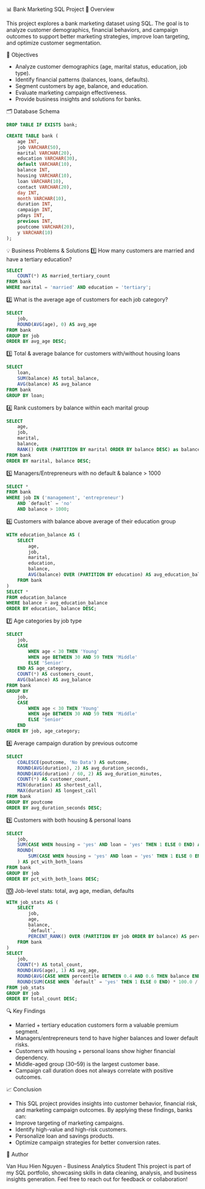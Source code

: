 📊 Bank Marketing SQL Project
📌 Overview

This project explores a bank marketing dataset using SQL. The goal is to analyze customer demographics, financial behaviors, and campaign outcomes to support better marketing strategies, improve loan targeting, and optimize customer segmentation.

🎯 Objectives

- Analyze customer demographics (age, marital status, education, job type).
- Identify financial patterns (balances, loans, defaults).
- Segment customers by age, balance, and education.
- Evaluate marketing campaign effectiveness.
- Provide business insights and solutions for banks.

🗂️ Database Schema
```sql
DROP TABLE IF EXISTS bank;

CREATE TABLE bank (
    age INT,
    job VARCHAR(50),
    marital VARCHAR(20),
    education VARCHAR(30),
    default VARCHAR(10),
    balance INT,
    housing VARCHAR(10),
    loan VARCHAR(10),
    contact VARCHAR(20),
    day INT,
    month VARCHAR(10),
    duration INT,
    campaign INT,
    pdays INT,
    previous INT,
    poutcome VARCHAR(20),
    y VARCHAR(10)
);
```

💡 Business Problems & Solutions
1️⃣ How many customers are married and have a tertiary education?
```sql
SELECT 
    COUNT(*) AS married_tertiary_count
FROM bank 
WHERE marital = 'married' AND education = 'tertiary';
```

2️⃣ What is the average age of customers for each job category?
```sql
SELECT
    job,
    ROUND(AVG(age), 0) AS avg_age 
FROM bank 
GROUP BY job
ORDER BY avg_age DESC;
```

3️⃣ Total & average balance for customers with/without housing loans
```sql
SELECT
    loan,
    SUM(balance) AS total_balance,
    AVG(balance) AS avg_balance
FROM bank
GROUP BY loan;
```

4️⃣ Rank customers by balance within each marital group
```sql
SELECT 
    age,
    job,
    marital,
    balance,
    RANK() OVER (PARTITION BY marital ORDER BY balance DESC) as balance_rank
FROM bank
ORDER BY marital, balance DESC;
```

5️⃣ Managers/Entrepreneurs with no default & balance > 1000
```sql
SELECT * 
FROM bank
WHERE job IN ('management', 'entrepreneur')
    AND `default` = 'no'
    AND balance > 1000;
```

6️⃣ Customers with balance above average of their education group
```sql
WITH education_balance AS (
    SELECT 
        age,
        job,
        marital,
        education,
        balance,
        AVG(balance) OVER (PARTITION BY education) AS avg_education_balance
    FROM bank
)
SELECT *
FROM education_balance 
WHERE balance > avg_education_balance
ORDER BY education, balance DESC;
```

7️⃣ Age categories by job type
```sql
SELECT 
    job,
    CASE 
        WHEN age < 30 THEN 'Young'
        WHEN age BETWEEN 30 AND 59 THEN 'Middle'
        ELSE 'Senior'
    END AS age_category,
    COUNT(*) AS customers_count,
    AVG(balance) AS avg_balance
FROM bank
GROUP BY 
    job,
    CASE 
        WHEN age < 30 THEN 'Young'
        WHEN age BETWEEN 30 AND 59 THEN 'Middle'
        ELSE 'Senior'
    END 
ORDER BY job, age_category;
```

8️⃣ Average campaign duration by previous outcome
```sql
SELECT 
    COALESCE(poutcome, 'No Data') AS outcome,
    ROUND(AVG(duration), 2) AS avg_duration_seconds,
    ROUND(AVG(duration) / 60, 2) AS avg_duration_minutes,
    COUNT(*) AS customer_count,
    MIN(duration) AS shortest_call,
    MAX(duration) AS longest_call
FROM bank
GROUP BY poutcome
ORDER BY avg_duration_seconds DESC;
```

9️⃣ Customers with both housing & personal loans
```sql
SELECT 
    job,
    SUM(CASE WHEN housing = 'yes' AND loan = 'yes' THEN 1 ELSE 0 END) AS both_loans_count,
    ROUND(
        SUM(CASE WHEN housing = 'yes' AND loan = 'yes' THEN 1 ELSE 0 END) * 100.0 / COUNT(*), 2
    ) AS pct_with_both_loans
FROM bank 
GROUP BY job
ORDER BY pct_with_both_loans DESC;
```

🔟 Job-level stats: total, avg age, median, defaults
```sql
WITH job_stats AS (
    SELECT 
        job,
        age,
        balance,
        `default`,
        PERCENT_RANK() OVER (PARTITION BY job ORDER BY balance) AS percentile
    FROM bank
)
SELECT 
    job,
    COUNT(*) AS total_count,
    ROUND(AVG(age), 1) AS avg_age,
    ROUND(AVG(CASE WHEN percentile BETWEEN 0.4 AND 0.6 THEN balance END), 2) AS median_balance,
    ROUND(SUM(CASE WHEN `default` = 'yes' THEN 1 ELSE 0 END) * 100.0 / COUNT(*), 2) AS pct_with_default
FROM job_stats
GROUP BY job
ORDER BY total_count DESC;
```

🔍 Key Findings

- Married + tertiary education customers form a valuable premium segment.
- Managers/entrepreneurs tend to have higher balances and lower default risks.
- Customers with housing + personal loans show higher financial dependency.
- Middle-aged group (30–59) is the largest customer base.
- Campaign call duration does not always correlate with positive outcomes.

📈 Conclusion

- This SQL project provides insights into customer behavior, financial risk, and marketing campaign outcomes.
By applying these findings, banks can:
- Improve targeting of marketing campaigns.
- Identify high-value and high-risk customers.
- Personalize loan and savings products.
- Optimize campaign strategies for better conversion rates.

👤 Author

Van Huu Hien Nguyen - Business Analytics Student This project is part of my SQL portfolio, showcasing skills in data cleaning, analysis, and business insights generation. Feel free to reach out for feedback or collaboration!
